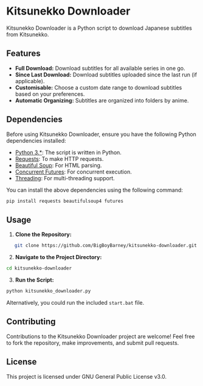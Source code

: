 # Kitsunekko Downloader

Kitsunekko Downloader is a Python script to download Japanese subtitles from Kitsunekko.

## Features

- **Full Download:** Download subtitles for all available series in one go.
- **Since Last Download:** Download subtitles uploaded since the last run (if applicable).
- **Customisable:** Choose a custom date range to download subtitles based on your preferences.
- **Automatic Organizing:** Subtitles are organized into folders by anime.

## Dependencies

Before using Kitsunekko Downloader, ensure you have the following Python dependencies installed:

- [Python 3.*](https://www.python.org/downloads/): The script is written in Python.
- [Requests](https://pypi.org/project/requests/): To make HTTP requests.
- [Beautiful Soup](https://pypi.org/project/beautifulsoup4/): For HTML parsing.
- [Concurrent Futures](https://pypi.org/project/futures/): For concurrent execution.
- [Threading](https://docs.python.org/3/library/threading.html): For multi-threading support.

You can install the above dependencies using the following command:

```bash
pip install requests beautifulsoup4 futures
```

## Usage


1. **Clone the Repository:**
```bash
   git clone https://github.com/BigBoyBarney/kitsunekko-downloader.git
```
2. **Navigate to the Project Directory:**
```bash
cd kitsunekko-downloader

```
3. **Run the Script:**
```bash
python kitsunekko_downloader.py
```

Alternatively, you could run the included `start.bat` file.

## Contributing

Contributions to the Kitsunekko Downloader project are welcome! Feel free to fork the repository, make improvements, and submit pull requests.

## License

This project is licensed under GNU General Public License v3.0.
